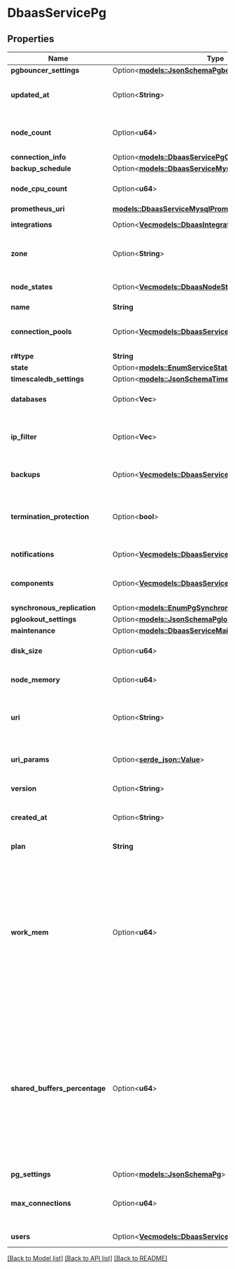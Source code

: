 # DbaasServicePg

## Properties

Name | Type | Description | Notes
------------ | ------------- | ------------- | -------------
**pgbouncer_settings** | Option<[**models::JsonSchemaPgbouncer**](json-schema-pgbouncer.md)> |  | [optional]
**updated_at** | Option<**String**> | Service last update timestamp (ISO 8601) | [optional]
**node_count** | Option<**u64**> | Number of service nodes in the active plan | [optional]
**connection_info** | Option<[**models::DbaasServicePgConnectionInfo**](dbaas_service_pg_connection_info.md)> |  | [optional]
**backup_schedule** | Option<[**models::DbaasServiceMysqlBackupSchedule**](dbaas_service_mysql_backup_schedule.md)> |  | [optional]
**node_cpu_count** | Option<**u64**> | Number of CPUs for each node | [optional]
**prometheus_uri** | [**models::DbaasServiceMysqlPrometheusUri**](dbaas_service_mysql_prometheus_uri.md) |  | 
**integrations** | Option<[**Vec<models::DbaasIntegration>**](dbaas-integration.md)> | Service integrations | [optional]
**zone** | Option<**String**> | The zone where the service is running | [optional]
**node_states** | Option<[**Vec<models::DbaasNodeState>**](dbaas-node-state.md)> | State of individual service nodes | [optional]
**name** | **String** |  | 
**connection_pools** | Option<[**Vec<models::DbaasServicePgConnectionPoolsInner>**](dbaas_service_pg_connection_pools_inner.md)> | PostgreSQL PGBouncer connection pools | [optional]
**r#type** | **String** |  | 
**state** | Option<[**models::EnumServiceState**](enum-service-state.md)> |  | [optional]
**timescaledb_settings** | Option<[**models::JsonSchemaTimescaledb**](json-schema-timescaledb.md)> |  | [optional]
**databases** | Option<**Vec<String>**> | List of PostgreSQL databases | [optional]
**ip_filter** | Option<**Vec<String>**> | Allowed CIDR address blocks for incoming connections | [optional]
**backups** | Option<[**Vec<models::DbaasServiceBackup>**](dbaas-service-backup.md)> | List of backups for the service | [optional]
**termination_protection** | Option<**bool**> | Service is protected against termination and powering off | [optional]
**notifications** | Option<[**Vec<models::DbaasServiceNotification>**](dbaas-service-notification.md)> | Service notifications | [optional]
**components** | Option<[**Vec<models::DbaasServiceMysqlComponentsInner>**](dbaas_service_mysql_components_inner.md)> | Service component information objects | [optional]
**synchronous_replication** | Option<[**models::EnumPgSynchronousReplication**](enum-pg-synchronous-replication.md)> |  | [optional]
**pglookout_settings** | Option<[**models::JsonSchemaPglookout**](json-schema-pglookout.md)> |  | [optional]
**maintenance** | Option<[**models::DbaasServiceMaintenance**](dbaas-service-maintenance.md)> |  | [optional]
**disk_size** | Option<**u64**> | TODO UNIT disk space for data storage | [optional]
**node_memory** | Option<**u64**> | TODO UNIT of memory for each node | [optional]
**uri** | Option<**String**> | URI for connecting to the service (may be absent) | [optional]
**uri_params** | Option<[**serde_json::Value**](.md)> | service_uri parameterized into key-value pairs | [optional]
**version** | Option<**String**> | PostgreSQL version | [optional]
**created_at** | Option<**String**> | Service creation timestamp (ISO 8601) | [optional]
**plan** | **String** | Subscription plan | 
**work_mem** | Option<**u64**> | Sets the maximum amount of memory to be used by a query operation (such as a sort or hash table) before writing to temporary disk files, in MB. Default is 1MB + 0.075% of total RAM (up to 32MB). | [optional]
**shared_buffers_percentage** | Option<**u64**> | Percentage of total RAM that the database server uses for shared memory buffers. Valid range is 20-60 (float), which corresponds to 20% - 60%. This setting adjusts the shared_buffers configuration value. | [optional]
**pg_settings** | Option<[**models::JsonSchemaPg**](json-schema-pg.md)> |  | [optional]
**max_connections** | Option<**u64**> | Maximum number of connections allowed to an instance | [optional]
**users** | Option<[**Vec<models::DbaasServicePgUsersInner>**](dbaas_service_pg_users_inner.md)> | List of service users | [optional]

[[Back to Model list]](../README.md#documentation-for-models) [[Back to API list]](../README.md#documentation-for-api-endpoints) [[Back to README]](../README.md)


